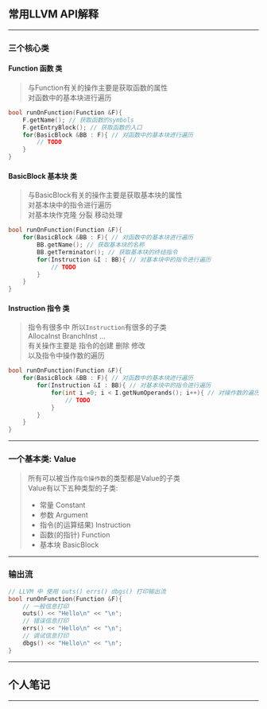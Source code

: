 ## 常用LLVM API解释

---

### 三个核心类

#### Function 函数 类
> 与Function有关的操作主要是获取函数的属性<br>
> 对函数中的基本块进行遍历

```cpp
bool runOnFunction(Function &F){
    F.getName(); // 获取函数的symbols
    F.getEntryBlock(); // 获取函数的入口
    for(BasicBlock &BB : F){ // 对函数中的基本块进行遍历
        // TODO
    }
}
```

#### BasicBlock 基本块 类
> 与BasicBlock有关的操作主要是获取基本块的属性<br>
> 对基本块中的指令进行遍历<br>
> 对基本块作克隆 分裂 移动处理

```cpp
bool runOnFunction(Function &F){
    for(BasicBlock &BB : F){ // 对函数中的基本块进行遍历
        BB.getName(); // 获取基本块的名称
        BB.getTerminator(); // 获取基本块的终结指令
        for(Instruction &I : BB){ // 对基本块中的指令进行遍历
            // TODO
        }
    }
}
```

#### Instruction 指令 类
> 指令有很多中 所以`Instruction`有很多的子类<br>
> AllocaInst BranchInst ...<br>
> 有关操作主要是 指令的创建 删除 修改<br>
> 以及指令中操作数的遍历

```cpp
bool runOnFunction(Function &F){
    for(BasicBlock &BB : F){ // 对函数中的基本块进行遍历
        for(Instruction &I : BB){ // 对基本块中的指令进行遍历
            for(int i =0; i < I.getNumOperands(); i++){ // 对操作数的遍历
                // TODO
            }
        }
    }
}
```

---

### 一个基本类: Value
> 所有可以被当作`指令操作数`的类型都是Value的子类<br>
> Value有以下五种类型的子类:<br>
> - 常量 Constant
> - 参数 Argument
> - 指令(的运算结果) Instruction
> - 函数(的指针) Function
> - 基本块 BasicBlock

---

### 输出流

```cpp
// LLVM 中 使用 outs() errs() dbgs() 打印输出流
bool runOnFunction(Function &F){
    // 一般信息打印
    outs() << "Hello\n" << "\n";
    // 错误信息打印
    errs() << "Hello\n" << "\n";
    // 调试信息打印
    dbgs() << "Hello\n" << "\n";
}
```

--- 

## 个人笔记

---